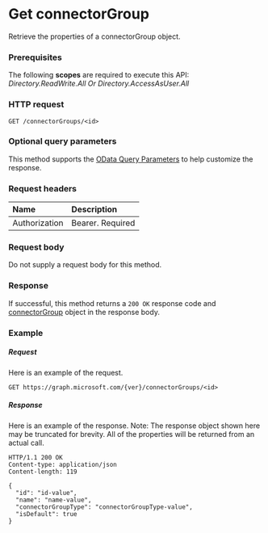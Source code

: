# Get connectorGroup

Retrieve the properties of a connectorGroup object.
### Prerequisites
The following **scopes** are required to execute this API: *Directory.ReadWrite.All Or Directory.AccessAsUser.All*
### HTTP request
<!-- { "blockType": "ignored" } -->
```http
GET /connectorGroups/<id>
```
### Optional query parameters
This method supports the [OData Query Parameters](http://graph.microsoft.io/docs/overview/query_parameters) to help customize the response.

### Request headers
| Name      |Description|
|:----------|:----------|
| Authorization  | Bearer. Required|

### Request body
Do not supply a request body for this method.
### Response
If successful, this method returns a `200 OK` response code and [connectorGroup](../resources/connectorgroup.md) object in the response body.
### Example
##### Request
Here is an example of the request.
<!-- {
  "blockType": "request",
  "name": "get_connectorgroup"
}-->
```http
GET https://graph.microsoft.com/{ver}/connectorGroups/<id>
```
##### Response
Here is an example of the response. Note: The response object shown here may be truncated for brevity. All of the properties will be returned from an actual call.
<!-- {
  "blockType": "response",
  "truncated": true,
  "@odata.type": "microsoft.graph.connectorGroup"
} -->
```http
HTTP/1.1 200 OK
Content-type: application/json
Content-length: 119

{
  "id": "id-value",
  "name": "name-value",
  "connectorGroupType": "connectorGroupType-value",
  "isDefault": true
}
```

<!-- uuid: 8fcb5dbc-d5aa-4681-8e31-b001d5168d79
2015-10-25 14:57:30 UTC -->
<!-- {
  "type": "#page.annotation",
  "description": "Get connectorGroup",
  "keywords": "",
  "section": "documentation",
  "tocPath": ""
}-->

